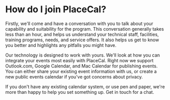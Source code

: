 # How do I join PlaceCal?

Firstly, we'll come and have a conversation with you to talk about your capability and suitability for the program. This conversation generally takes less than an hour, and helps us understand your technical staff, facilities, training programs, needs, and service offers. It also helps us get to know you better and highlights any pitfalls you might have.

Our technology is designed to work with yours. We'll look at how you can integrate your events most easily with PlaceCal. Right now we support Outlook.com, Google Calendar, and Mac Calendar for publishing events. You can either share your existing event information with us, or create a new public events calendar if you've got concerns about privacy.

If you don't have any existing calendar system, or use pen and paper, we're more than happy to help you set something up. Get in touch for a chat.
